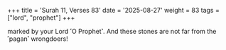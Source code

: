 +++
title = 'Surah 11, Verses 83'
date = '2025-08-27'
weight = 83
tags = ["lord", "prophet"]
+++

marked by your Lord ˹O Prophet˺. And these stones are not far from the ˹pagan˺ wrongdoers!